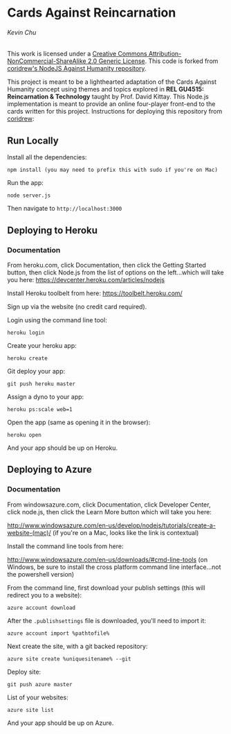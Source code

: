 # Cards Against Reincarnation
###### Kevin Chu

This work is licensed under a <a rel="license" href="http://creativecommons.org/licenses/by-nc-sa/2.0/">Creative Commons Attribution-NonCommercial-ShareAlike 2.0 Generic License</a>. This code is forked from <a href="https://github.com/coridrew/nodejs-against-humanity">coridrew's NodeJS Against Humanity repository</a>.

This project is meant to be a lighthearted adaptation of the Cards Against Humanity concept using themes and topics explored in **REL GU4515: Reincarnation & Technology** taught by Prof. David Kittay. This Node.js implementation is meant to provide an online four-player front-end to the cards written for this project. Instructions for deploying this repository from <a href="https://github.com/coridrew/">coridrew</a>:

## Run Locally

Install all the dependencies:

    npm install (you may need to prefix this with sudo if you're on Mac)

Run the app:

    node server.js

Then navigate to `http://localhost:3000`

## Deploying to Heroku

### Documentation

From heroku.com, click Documentation, then click the Getting Started button, then click Node.js from the list of options on the left...which will take you here: https://devcenter.heroku.com/articles/nodejs

Install Heroku toolbelt from here: https://toolbelt.heroku.com/

Sign up via the website (no credit card required).

Login using the command line tool:

    heroku login

Create your heroku app:

    heroku create

Git deploy your app:

    git push heroku master

Assign a dyno to your app:

    heroku ps:scale web=1

Open the app (same as opening it in the browser):

    heroku open

And your app should be up on Heroku.

## Deploying to Azure

### Documentation

From windowsazure.com, click Documentation, click Developer Center, click node.js, then click the Learn More button which will take you here:

http://www.windowsazure.com/en-us/develop/nodejs/tutorials/create-a-website-(mac)/ (if you're on a Mac, looks like the link is contextual)

Install the command line tools from here:

http://www.windowsazure.com/en-us/downloads/#cmd-line-tools (on Windows, be sure to install the cross platform command line interface...not the powershell version)

From the command line, first download your publish settings (this will redirect you to a website):

    azure account download

After the `.publishsettings` file is downloaded, you'll need to import it:

    azure account import %pathtofile%

Next create the site, with a git backed repository:

    azure site create %uniquesitename% --git

Deploy site:

    git push azure master

List of your websites:

    azure site list

And your app should be up on Azure.
